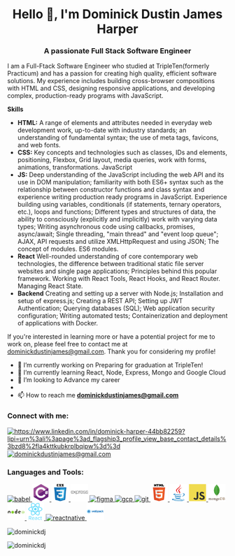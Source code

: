 <h1 align="center">Hello 👋, I'm Dominick Dustin James Harper</h1>
<h3 align="center">A passionate Full Stack Software Engineer</h3>

I am a Full-Ftack Software Engineer who studied at TripleTen(formerly Practicum) and has a passion for creating high quality, efficient software solutions. My experience includes building cross-browser compositions with HTML and CSS, designing responsive applications, and developing complex, production-ready programs with JavaScript.

**Skills**

- **HTML:** A range of elements and attributes needed in everyday web development work, up-to-date with industry standards; an understanding of fundamental syntax; the use of meta tags, favicons, and web fonts.
- **CSS:** Key concepts and technologies such as classes, IDs and elements, positioning, Flexbox, Grid layout, media queries, work with forms, animations, transformations.
JavaScript
- **JS:** Deep understanding of the JavaScript including the web API and its use in DOM manipulation; familiarity with both ES6+ syntax such as the relationship between constructor functions and class syntax and experience writing production ready programs in JavaScript.
Experience building using variables, conditionals (if statements, ternary operators, etc.), loops and functions;
Different types and structures of data, the ability to consciously (explicitly and implicitly) work with varying data types;
Writing asynchronous code using callbacks, promises, async/await;
Single threading, "main thread" and "event loop queue";
AJAX, API requests and utilize XMLHttpRequest and using JSON;
The concept of modules. ES6 modules.
- **React**
Well-rounded understanding of core contemporary web technologies, the difference between traditional static file server websites and single page applications;
Principles behind this popular framework. Working with React Tools, React Hooks, and React Router. Managing React State.
- **Backend**
Creating and setting up a server with Node.js;
Installation and setup of express.js;
Creating a REST API;
Setting up JWT Authentication;
Querying databases (SQL);
Web application security configuration;
Writing automated tests;
Containerization and deployment of applications with Docker.

If you're interested in learning more or have a potential project for me to work on, please feel free to contact me at dominickdustinjames@gmail.com. Thank you for considering my profile!


- 🔭 I’m currently working on Preparing for graduation at TripleTen!
- 🌱 I’m currently learning React, Node, Express, Mongo and Google Cloud
- 👯 I’m looking to Advance my career
- 
- 📫 How to reach me **dominickdustinjames@gmail.com**

<h3 align="left">Connect with me:</h3>
<p align="left">
<a href="https://linkedin.com/in/https://www.linkedin.com/in/dominick-harper-44bb82259?lipi=urn%3ali%3apage%3ad_flagship3_profile_view_base_contact_details%3bzd8%2fla4kttkubkrplbqipw%3d%3d" target="blank"><img align="center" src="https://raw.githubusercontent.com/rahuldkjain/github-profile-readme-generator/master/src/images/icons/Social/linked-in-alt.svg" alt="https://www.linkedin.com/in/dominick-harper-44bb82259?lipi=urn%3ali%3apage%3ad_flagship3_profile_view_base_contact_details%3bzd8%2fla4kttkubkrplbqipw%3d%3d" height="30" width="40" /></a>
<a href="https://fb.com/dominickdustinjames@gmail.com" target="blank"><img align="center" src="https://raw.githubusercontent.com/rahuldkjain/github-profile-readme-generator/master/src/images/icons/Social/facebook.svg" alt="dominickdustinjames@gmail.com" height="30" width="40" /></a>
</p>

<h3 align="left">Languages and Tools:</h3>
<p align="left"> <a href="https://babeljs.io/" target="_blank" rel="noreferrer"> <img src="https://www.vectorlogo.zone/logos/babeljs/babeljs-icon.svg" alt="babel" width="40" height="40"/> </a> <a href="https://www.w3schools.com/cs/" target="_blank" rel="noreferrer"> <img src="https://raw.githubusercontent.com/devicons/devicon/master/icons/csharp/csharp-original.svg" alt="csharp" width="40" height="40"/> </a> <a href="https://www.w3schools.com/css/" target="_blank" rel="noreferrer"> <img src="https://raw.githubusercontent.com/devicons/devicon/master/icons/css3/css3-original-wordmark.svg" alt="css3" width="40" height="40"/> </a> <a href="https://expressjs.com" target="_blank" rel="noreferrer"> <img src="https://raw.githubusercontent.com/devicons/devicon/master/icons/express/express-original-wordmark.svg" alt="express" width="40" height="40"/> </a> <a href="https://www.figma.com/" target="_blank" rel="noreferrer"> <img src="https://www.vectorlogo.zone/logos/figma/figma-icon.svg" alt="figma" width="40" height="40"/> </a> <a href="https://cloud.google.com" target="_blank" rel="noreferrer"> <img src="https://www.vectorlogo.zone/logos/google_cloud/google_cloud-icon.svg" alt="gcp" width="40" height="40"/> </a> <a href="https://git-scm.com/" target="_blank" rel="noreferrer"> <img src="https://www.vectorlogo.zone/logos/git-scm/git-scm-icon.svg" alt="git" width="40" height="40"/> </a> <a href="https://www.w3.org/html/" target="_blank" rel="noreferrer"> <img src="https://raw.githubusercontent.com/devicons/devicon/master/icons/html5/html5-original-wordmark.svg" alt="html5" width="40" height="40"/> </a> <a href="https://www.java.com" target="_blank" rel="noreferrer"> <img src="https://raw.githubusercontent.com/devicons/devicon/master/icons/java/java-original.svg" alt="java" width="40" height="40"/> </a> <a href="https://developer.mozilla.org/en-US/docs/Web/JavaScript" target="_blank" rel="noreferrer"> <img src="https://raw.githubusercontent.com/devicons/devicon/master/icons/javascript/javascript-original.svg" alt="javascript" width="40" height="40"/> </a> <a href="https://www.mongodb.com/" target="_blank" rel="noreferrer"> <img src="https://raw.githubusercontent.com/devicons/devicon/master/icons/mongodb/mongodb-original-wordmark.svg" alt="mongodb" width="40" height="40"/> </a> <a href="https://nodejs.org" target="_blank" rel="noreferrer"> <img src="https://raw.githubusercontent.com/devicons/devicon/master/icons/nodejs/nodejs-original-wordmark.svg" alt="nodejs" width="40" height="40"/> </a> <a href="https://reactjs.org/" target="_blank" rel="noreferrer"> <img src="https://raw.githubusercontent.com/devicons/devicon/master/icons/react/react-original-wordmark.svg" alt="react" width="40" height="40"/> </a> <a href="https://reactnative.dev/" target="_blank" rel="noreferrer"> <img src="https://reactnative.dev/img/header_logo.svg" alt="reactnative" width="40" height="40"/> </a> <a href="https://webpack.js.org" target="_blank" rel="noreferrer"> <img src="https://raw.githubusercontent.com/devicons/devicon/d00d0969292a6569d45b06d3f350f463a0107b0d/icons/webpack/webpack-original-wordmark.svg" alt="webpack" width="40" height="40"/> </a> </p>

<p><img align="center" src="https://github-readme-stats.vercel.app/api/top-langs?username=dominickdj&show_icons=true&locale=en&layout=compact" alt="dominickdj" /></p>

<p align="left"> <img src="https://komarev.com/ghpvc/?username=dominickdj&label=Profile%20views&color=0e75b6&style=flat" alt="dominickdj" /> </p>
